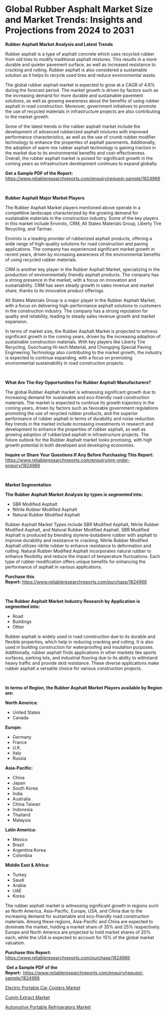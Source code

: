 <p><h1>Global Rubber Asphalt Market Size and Market Trends: Insights and Projections from 2024 to 2031</h1></p><p><strong>Rubber Asphalt Market Analysis and Latest Trends</strong></p>
<p><p>Rubber asphalt is a type of asphalt concrete which uses recycled rubber from old tires to modify traditional asphalt mixtures. This results in a more durable and quieter pavement surface, as well as increased resistance to cracking and rutting. Rubber asphalt is also considered a sustainable solution as it helps to recycle used tires and reduce environmental waste.</p><p>The global rubber asphalt market is expected to grow at a CAGR of 4.6% during the forecast period. The market growth is driven by factors such as the increasing demand for more durable and sustainable pavement solutions, as well as growing awareness about the benefits of using rubber asphalt in road construction. Moreover, government initiatives to promote the use of recycled materials in infrastructure projects are also contributing to the market growth.</p><p>Some of the latest trends in the rubber asphalt market include the development of advanced rubberized asphalt mixtures with improved performance characteristics, as well as the use of crumb rubber modifier technology to enhance the properties of asphalt pavements. Additionally, the adoption of warm mix rubber asphalt technology is gaining traction in the market due to its environmental benefits and cost-effectiveness. Overall, the rubber asphalt market is poised for significant growth in the coming years as infrastructure development continues to expand globally.</p></p>
<p><strong>Get a Sample PDF of the Report:&nbsp;</strong> <a href="https://www.reliableresearchreports.com/enquiry/request-sample/1824966">https://www.reliableresearchreports.com/enquiry/request-sample/1824966</a></p>
<p>&nbsp;</p>
<p><strong>Rubber Asphalt Major Market Players</strong></p>
<p><p>The Rubber Asphalt Market players mentioned above operate in a competitive landscape characterized by the growing demand for sustainable materials in the construction industry. Some of the key players in this market include Envirotx, CRM, All States Materials Group, Liberty Tire Recycling, and Tarmac.</p><p>Envirotx is a leading provider of rubberized asphalt products, offering a wide range of high-quality solutions for road construction and paving applications. The company has experienced significant market growth in recent years, driven by increasing awareness of the environmental benefits of using recycled rubber materials.</p><p>CRM is another key player in the Rubber Asphalt Market, specializing in the production of environmentally friendly asphalt products. The company has a strong presence in the market, with a focus on innovation and sustainability. CRM has seen steady growth in sales revenue and market share, thanks to its innovative product offerings.</p><p>All States Materials Group is a major player in the Rubber Asphalt Market, with a focus on delivering high-performance asphalt solutions to customers in the construction industry. The company has a strong reputation for quality and reliability, leading to steady sales revenue growth and market expansion.</p><p>In terms of market size, the Rubber Asphalt Market is projected to witness significant growth in the coming years, driven by the increasing adoption of sustainable construction materials. With key players like Liberty Tire Recycling, Guochuang Hi-tech Material, and Chongqing Special Paving Engineering Technology also contributing to the market growth, the industry is expected to continue expanding, with a focus on promoting environmental sustainability in road construction projects.</p></p>
<p>&nbsp;</p>
<p><strong>What Are The Key Opportunities For Rubber Asphalt Manufacturers?</strong></p>
<p><p>The global Rubber Asphalt market is witnessing significant growth due to increasing demand for sustainable and eco-friendly road construction materials. The market is expected to continue its growth trajectory in the coming years, driven by factors such as favorable government regulations promoting the use of recycled rubber products, and the superior performance of rubber asphalt in terms of durability and noise reduction. Key trends in the market include increasing investments in research and development to enhance the properties of rubber asphalt, as well as growing adoption of rubberized asphalt in infrastructure projects. The future outlook for the Rubber Asphalt market looks promising, with high growth potential in both developed and developing economies.</p></p>
<p><strong>Inquire or Share Your Questions If Any Before Purchasing This Report:</strong> <a href="https://www.reliableresearchreports.com/enquiry/pre-order-enquiry/1824966">https://www.reliableresearchreports.com/enquiry/pre-order-enquiry/1824966</a></p>
<p>&nbsp;</p>
<p><strong>Market Segmentation</strong></p>
<p><strong>The Rubber Asphalt Market Analysis by types is segmented into:</strong></p>
<p><ul><li>SBR Modified Asphalt</li><li>Nitrile Rubber Modified Asphalt</li><li>Natural Rubber Modified Asphalt</li></ul></p>
<p><p>Rubber Asphalt Market Types include SBR Modified Asphalt, Nitrile Rubber Modified Asphalt, and Natural Rubber Modified Asphalt. SBR Modified Asphalt is produced by blending styrene-butadiene rubber with asphalt to improve durability and resistance to cracking. Nitrile Rubber Modified Asphalt utilizes nitrile rubber to enhance resistance to deformation and rutting. Natural Rubber Modified Asphalt incorporates natural rubber to enhance flexibility and reduce the impact of temperature fluctuations. Each type of rubber modification offers unique benefits for enhancing the performance of asphalt in various applications.</p></p>
<p><strong>Purchase this Report:&nbsp;</strong><a href="https://www.reliableresearchreports.com/purchase/1824966">https://www.reliableresearchreports.com/purchase/1824966</a></p>
<p>&nbsp;</p>
<p><strong>The Rubber Asphalt Market Industry Research by Application is segmented into:</strong></p>
<p><ul><li>Road</li><li>Buildings</li><li>Other</li></ul></p>
<p><p>Rubber asphalt is widely used in road construction due to its durable and flexible properties, which help in reducing cracking and rutting. It is also used in building construction for waterproofing and insulation purposes. Additionally, rubber asphalt finds applications in other markets like sports surfaces, parking lots, and industrial flooring due to its ability to withstand heavy traffic and provide skid resistance. These diverse applications make rubber asphalt a versatile choice for various construction projects.</p></p>
<p>&nbsp;</p>
<p><strong>In terms of Region, the Rubber Asphalt Market Players available by Region are:</strong></p>
<p>
    <p> <strong> North America: </strong>
        <ul>
            <li>United States</li>
            <li>Canada</li>
        </ul>
        </p> 
    <p> <strong> Europe: </strong>
        <ul>
            <li>Germany</li>
            <li>France</li>
            <li>U.K.</li>
            <li>Italy</li>
            <li>Russia</li>
        </ul>
        </p> 
    <p> <strong> Asia-Pacific: </strong>
        <ul>
            <li>China</li>
            <li>Japan</li>
            <li>South Korea</li>
            <li>India</li>
            <li>Australia</li>
            <li>China Taiwan</li>
            <li>Indonesia</li>
            <li>Thailand</li>
            <li>Malaysia</li>
        </ul>
        </p> 
    <p> <strong> Latin America: </strong>
        <ul>
            <li>Mexico</li>
            <li>Brazil</li>
            <li>Argentina Korea</li>
            <li>Colombia</li>
        </ul>
        </p> 
    <p> <strong> Middle East & Africa: </strong>
        <ul>
            <li>Turkey</li>
            <li>Saudi</li>
            <li>Arabia</li>
            <li>UAE</li>
            <li>Korea</li>
        </ul>
    </p>
    </p>
<p><p>The rubber asphalt market is witnessing significant growth in regions such as North America, Asia-Pacific, Europe, USA, and China due to the increasing demand for sustainable and eco-friendly road construction materials. Among these regions, Asia-Pacific and China are expected to dominate the market, holding a market share of 35% and 25% respectively. Europe and North America are projected to hold market shares of 20% each, while the USA is expected to account for 15% of the global market valuation.</p></p>
<p><strong>Purchase this Report: </strong><a href="https://www.reliableresearchreports.com/purchase/1824966">https://www.reliableresearchreports.com/purchase/1824966</a></p>
<p>&nbsp;<strong>Get a Sample PDF of the Report:&nbsp;&nbsp;</strong><a href="https://www.reliableresearchreports.com/enquiry/request-sample/1824966">https://www.reliableresearchreports.com/enquiry/request-sample/1824966</a></p>
<p><strong></strong></p>
<p><p><a href="https://view.publitas.com/reportprime-1/decoding-the-electric-portable-car-coolers-market-a-deep-dive-into-the-latest-market-trends-market-segmentation-and-competitive-analysis/">Electric Portable Car Coolers Market</a></p><p><a href="https://github.com/JameTravis/Market-Research-Report-List-4/blob/main/cumin-extract-market.md">Cumin Extract Market</a></p><p><a href="https://view.publitas.com/reportprime-1/automotive-portable-refrigerators-market-research-report-reveals-the-latest-trends-and-opportunities-of-this-market-for-period-from-2023-2030/">Automotive Portable Refrigerators Market</a></p></p>